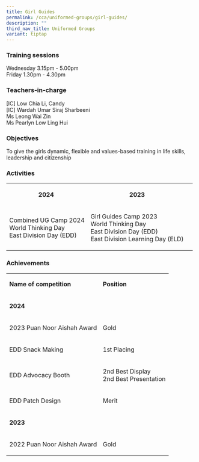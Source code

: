 ```yaml
---
title: Girl Guides
permalink: /cca/uniformed-groups/girl-guides/
description: ""
third_nav_title: Uniformed Groups
variant: tiptap
---
```

<h3><strong>Training sessions</strong></h3>
<p>Wednesday 3.15pm - 5.00pm
<br>Friday 1.30pm - 4.30pm</p>
<h3><strong>Teachers-in-charge</strong></h3>
<p>[IC] Low Chia Li, Candy
<br>[IC] Wardah Umar Siraj Sharbeeni
<br>Ms Leong Wai Zin
<br>Ms Pearlyn Low Ling Hui</p>
<h3><strong>Objectives</strong></h3>
<p>To give the girls dynamic, flexible and values-based training in life
skills, leadership and citizenship</p>
<h3><strong>Activities</strong></h3>
<table style="minWidth: 75px">
<colgroup>
<col>
<col>
<col>
</colgroup>
<tbody>
<tr>
<th rowspan="1" colspan="1">
<p><strong>2024&nbsp;</strong>
</p>
</th>
<th rowspan="1" colspan="1">
<p>2023</p>
</th>
<th rowspan="1" colspan="1">
<p></p>
</th>
</tr>
<tr>
<td rowspan="1" colspan="1">
<p>Combined UG Camp 2024
<br>World Thinking Day
<br>East Division Day (EDD)</p>
</td>
<td rowspan="1" colspan="1">
<p>Girl Guides Camp 2023
<br>World Thinking Day&nbsp;
<br>East Division Day (EDD)
<br>East Division Learning Day (ELD)</p>
</td>
<td rowspan="1" colspan="1">
<p></p>
</td>
</tr>
</tbody>
</table>
<h3><strong>Achievements</strong></h3>
<table style="minWidth: 50px">
<colgroup>
<col>
<col>
</colgroup>
<tbody>
<tr>
<td rowspan="1" colspan="1">
<p><strong>Name of competition</strong>
</p>
</td>
<td rowspan="1" colspan="1">
<p><strong>Position</strong>
</p>
</td>
</tr>
<tr>
<td rowspan="1" colspan="2">
<p><strong>2024</strong>
</p>
</td>
</tr>
<tr>
<td rowspan="1" colspan="1">
<p>2023 Puan Noor Aishah Award</p>
</td>
<td rowspan="1" colspan="1">
<p>Gold</p>
</td>
</tr>
<tr>
<td rowspan="1" colspan="1">
<p>EDD Snack Making</p>
</td>
<td rowspan="1" colspan="1">
<p>1st Placing</p>
</td>
</tr>
<tr>
<td rowspan="1" colspan="1">
<p>EDD Advocacy Booth</p>
</td>
<td rowspan="1" colspan="1">
<p>2nd Best Display
<br>2nd Best Presentation</p>
</td>
</tr>
<tr>
<td rowspan="1" colspan="1">
<p>EDD Patch Design</p>
</td>
<td rowspan="1" colspan="1">
<p>Merit</p>
</td>
</tr>
<tr>
<td rowspan="1" colspan="2">
<p><strong>2023</strong>
</p>
</td>
</tr>
<tr>
<td rowspan="1" colspan="1">
<p>2022 Puan Noor Aishah Award</p>
</td>
<td rowspan="1" colspan="1">
<p>Gold</p>
</td>
</tr>
</tbody>
</table>
<p></p>
<p>
<br>
</p>
<p></p>
<p>
<br>
</p>